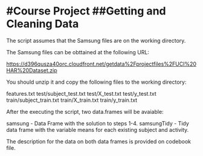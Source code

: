 #Course Project
##Getting and Cleaning Data
========================================================

The script assumes that the Samsung files are on the working directory.

The Samsung files can be obttained at the following URL:

https://d396qusza40orc.cloudfront.net/getdata%2Fprojectfiles%2FUCI%20HAR%20Dataset.zip

You should unzip it and copy the following files to the working directory:

features.txt
test/subject_test.txt
test/X_test.txt
test/y_test.txt
train/subject_train.txt
train/X_train.txt
train/y_train.txt

After the executing the script, two data.frames will be avaiable:

samsung      -  Data Frame with the solution to steps 1-4.
samsungTidy  -  Tidy data frame with the variable means for each existing 
                subject and activity.
                
The description for the data on both data frames is provided on codebook file.






